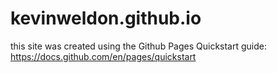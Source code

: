 # kevinweldon.github.io

this site was created using the Github Pages Quickstart guide: https://docs.github.com/en/pages/quickstart
